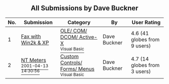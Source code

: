 ﻿<div align="center">

## All Submissions by Dave Buckner

</div>

No.  | Submission | Category | By   | User Rating
---- | ---------- | -------- | ---- | -----------
1 | [Fax with Win2k & XP<br />](https://github.com/Planet-Source-Code/dave-buckner-fax-with-win2k-xp__1-28215) | [OLE/ COM/ DCOM/ Active\-X<br /><sup>Visual Basic</sup>](../ByCategory/ole-com-dcom-active-x__1-29.md) | Dave Buckner | 4.6 (41 globes from 9 users)
2 | [NT Meters<br /><sup>2001-04-13 14:30:56</sup>](https://github.com/Planet-Source-Code/dave-buckner-nt-meters__1-22381) | [Custom Controls/ Forms/  Menus<br /><sup>Visual Basic</sup>](../ByCategory/custom-controls-forms-menus__1-4.md) | Dave Buckner | 4.7 (14 globes from 3 users)
